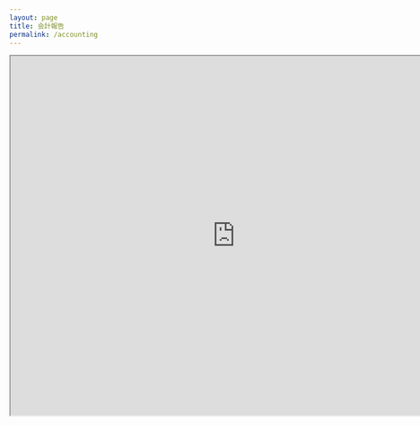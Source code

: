 ```yaml
---
layout: page
title: 会計報告
permalink: /accounting
---
```



<iframe src="https://docs.google.com/spreadsheets/d/e/2PACX-1vSzpg-iCUegEjDX_ziOQllZlR92eeMPH99rxkDUIR9yAbXZIDUJiF90Wce7CeqQPTqrRriNzVq8kxN-/pubhtml?gid=0&amp;single=true&amp;widget=true&amp;headers=false" width="800" height="640"></iframe>
